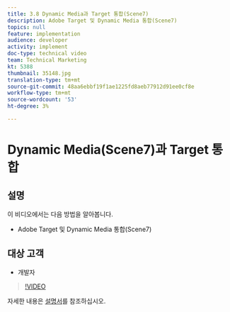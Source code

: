 ```yaml
---
title: 3.8 Dynamic Media과 Target 통합(Scene7)
description: Adobe Target 및 Dynamic Media 통합(Scene7)
topics: null
feature: implementation
audience: developer
activity: implement
doc-type: technical video
team: Technical Marketing
kt: 5388
thumbnail: 35148.jpg
translation-type: tm+mt
source-git-commit: 48aa6ebbf19f1ae1225fd8aeb77912d91ee0cf8e
workflow-type: tm+mt
source-wordcount: '53'
ht-degree: 3%

---
```



# Dynamic Media(Scene7)과 Target 통합

## 설명

이 비디오에서는 다음 방법을 알아봅니다.

* Adobe Target 및 Dynamic Media 통합(Scene7)

## 대상 고객

* 개발자

>[!VIDEO](https://video.tv.adobe.com/v/35148/?quality=12)

자세한 내용은 [설명서](https://docs.adobe.com/content/help/en/target/using/administer/scene7-settings.html)를 참조하십시오.
